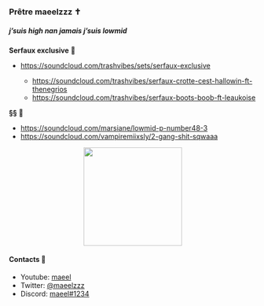### Prêtre maeelzzz ✝️
##### j’suis high nan jamais j’suis lowmid


  **Serfaux exclusive** 👋
- https://soundcloud.com/trashvibes/sets/serfaux-exclusive

  - https://soundcloud.com/trashvibes/serfaux-crotte-cest-hallowin-ft-thenegrios
  - https://soundcloud.com/trashvibes/serfaux-boots-boob-ft-leaukoise



**§§** 🦋
- https://soundcloud.com/marsiane/lowmid-p-number48-3
- https://soundcloud.com/vampiremiixsly/2-gang-shit-sqwaaa


<div align="center">
      <img height="200" src="https://i.ibb.co/NZWgLct/BWVDz80n-U9j6o-R1x5-DCTspl-JEAM.gif&show_icons=true&hide_border=true">
</div>  




#### Contacts 📒
- Youtube: [maeel](https://youtube.com/maeel)
- Twitter: [@maeelzzz](https://twitter.com/maeelzzz)
- Discord: [maeel#1234](https://discord.gg/C6uy7Vs6ty)


